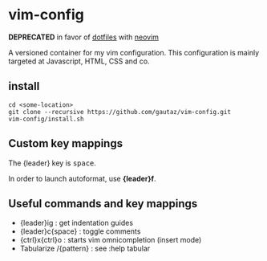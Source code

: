 # vim-config

**DEPRECATED** in favor of [dotfiles](https://github.com/gautaz/dotfiles) with [neovim](https://neovim.io/)

A versioned container for my vim configuration.
This configuration is mainly targeted at Javascript, HTML, CSS and co.

## install

    cd <some-location>
    git clone --recursive https://github.com/gautaz/vim-config.git
	vim-config/install.sh

## Custom key mappings

The {leader} key is <kbd>space</kbd>.

In order to launch autoformat, use **{leader}f**.

## Useful commands and key mappings

* {leader}ig            : get indentation guides
* {leader}c{space}      : toggle comments
* {ctrl}x{ctrl}o        : starts vim omnicompletion (insert mode)
* Tabularize /{pattern} : see :help tabular
